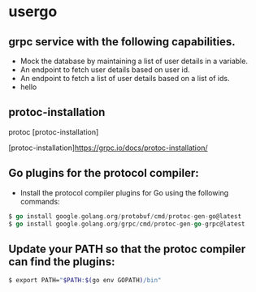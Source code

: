 # usergo
## grpc service with the following capabilities.

- Mock the database by maintaining a list of user details in a variable.
- An endpoint to fetch user details based on user id.
- An endpoint to fetch a list of user details based on a list of ids.
- hello


## protoc-installation
protoc  [protoc-installation]

[protoc-installation]<https://grpc.io/docs/protoc-installation/>

## Go plugins for the protocol compiler:
- Install the protocol compiler plugins for Go using the following commands:

```go 
$ go install google.golang.org/protobuf/cmd/protoc-gen-go@latest
$ go install google.golang.org/grpc/cmd/protoc-gen-go-grpc@latest
```
## Update your PATH so that the protoc compiler can find the plugins:

```bash
$ export PATH="$PATH:$(go env GOPATH)/bin"
```
